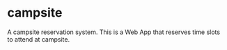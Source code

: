 # campsite
A campsite reservation system. This is a Web App that reserves time slots to attend at campsite.
